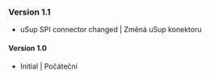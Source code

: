### Version 1.1
- uSup SPI connector changed | Změná uSup konektoru
#### Version 1.0
- Initial | Počáteční